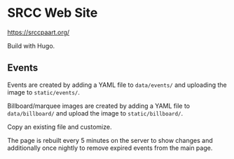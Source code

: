 # SRCC Web Site

https://srccpaart.org/

Build with Hugo.

## Events

Events are created 
by adding a YAML file 
to `data/events/`
and uploading the image to `static/events/`.

Billboard/marquee images are created
by adding a YAML file 
to `data/billboard/`
and upload the image to `static/billboard/`.

Copy an existing file and customize.

The page is rebuilt every 5 minutes 
on the server
to show changes 
and additionally once nightly 
to remove expired events
from the main page.
